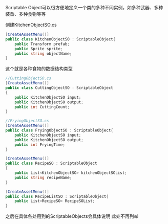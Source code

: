 Scriptable Object可以很方便地定义一个类的多种不同实例，如多种武器、多种装备、多种食物等等

创建KitchenObjectSO.cs

```c#
[CreateAssetMenu()]
public class KitchenObjectSO : ScriptableObject{
    public Transform prefab;
    public Sprite sprite;
    public string objectName;
}
```

这个就是各种食物的数据结构类型

```c#
//CuttingObjectSO.cs
[CreateAssetMenu()]
public class CuttingObjectSO : ScriptableObject
{
    public KitchenObjectSO input;
    public KitchenObjectSO output;
    public int CuttingCount;
}
```

```c#
//FryingObjectSO.cs
[CreateAssetMenu()]
public class FryingObjectSO : ScriptableObject{
    public KitchenObjectSO input;
    public KitchenObjectSO output;
    public int FryingTime;
}
```

```c#
[CreateAssetMenu()]
public class RecipeSO : ScriptableObject
{
    public List<KitchenObjectSO> kitchenObjectSOList;
    public string recipeName;
}
```

```c#
[CreateAssetMenu()]
public class RecipeListSO : ScriptableObject{
    public List<RecipeSO> RecipeSOList;
}
```

之后在具体各处用到的ScriptableObjects会具体说明 此处不再列举

